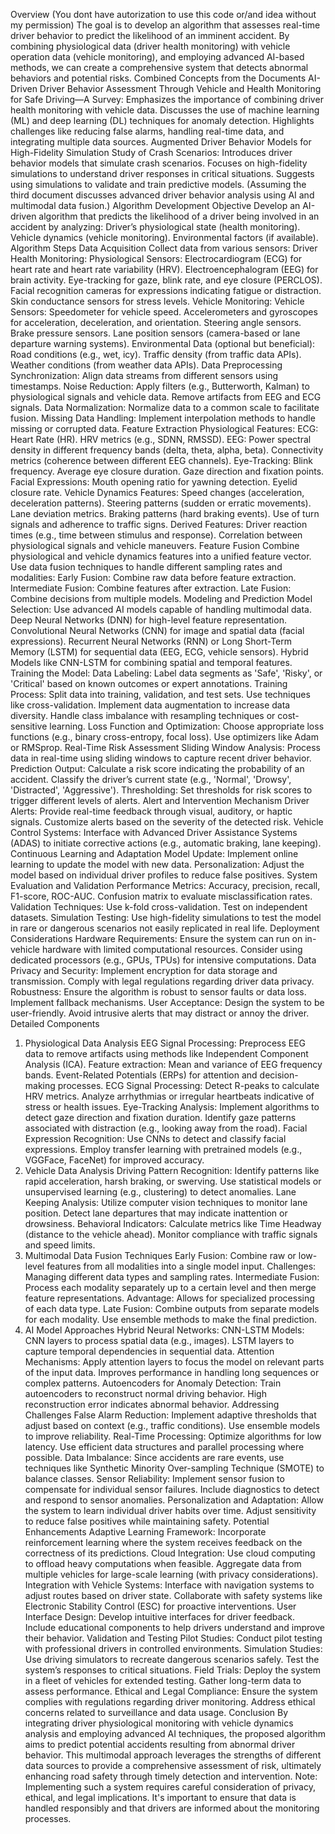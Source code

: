 Overview (You dont have autorization to use this code or/and idea without my permission)
The goal is to develop an algorithm that assesses real-time driver behavior to predict the likelihood of an imminent accident. By combining physiological data (driver health monitoring) with vehicle operation data (vehicle monitoring), and employing advanced AI-based methods, we can create a comprehensive system that detects abnormal behaviors and potential risks.
Combined Concepts from the Documents
AI-Driven Driver Behavior Assessment Through Vehicle and Health Monitoring for Safe Driving—A Survey:
Emphasizes the importance of combining driver health monitoring with vehicle data.
Discusses the use of machine learning (ML) and deep learning (DL) techniques for anomaly detection.
Highlights challenges like reducing false alarms, handling real-time data, and integrating multiple data sources.
Augmented Driver Behavior Models for High-Fidelity Simulation Study of Crash Scenarios:
Introduces driver behavior models that simulate crash scenarios.
Focuses on high-fidelity simulations to understand driver responses in critical situations.
Suggests using simulations to validate and train predictive models.
(Assuming the third document discusses advanced driver behavior analysis using AI and multimodal data fusion.)
Algorithm Development
Objective
Develop an AI-driven algorithm that predicts the likelihood of a driver being involved in an accident by analyzing:
Driver’s physiological state (health monitoring).
Vehicle dynamics (vehicle monitoring).
Environmental factors (if available).
Algorithm Steps
Data Acquisition
Collect data from various sensors:
Driver Health Monitoring:
Physiological Sensors:
Electrocardiogram (ECG) for heart rate and heart rate variability (HRV).
Electroencephalogram (EEG) for brain activity.
Eye-tracking for gaze, blink rate, and eye closure (PERCLOS).
Facial recognition cameras for expressions indicating fatigue or distraction.
Skin conductance sensors for stress levels.
Vehicle Monitoring:
Vehicle Sensors:
Speedometer for vehicle speed.
Accelerometers and gyroscopes for acceleration, deceleration, and orientation.
Steering angle sensors.
Brake pressure sensors.
Lane position sensors (camera-based or lane departure warning systems).
Environmental Data (optional but beneficial):
Road conditions (e.g., wet, icy).
Traffic density (from traffic data APIs).
Weather conditions (from weather data APIs).
Data Preprocessing
Synchronization:
Align data streams from different sensors using timestamps.
Noise Reduction:
Apply filters (e.g., Butterworth, Kalman) to physiological signals and vehicle data.
Remove artifacts from EEG and ECG signals.
Data Normalization:
Normalize data to a common scale to facilitate fusion.
Missing Data Handling:
Implement interpolation methods to handle missing or corrupted data.
Feature Extraction
Physiological Features:
ECG:
Heart Rate (HR).
HRV metrics (e.g., SDNN, RMSSD).
EEG:
Power spectral density in different frequency bands (delta, theta, alpha, beta).
Connectivity metrics (coherence between different EEG channels).
Eye-Tracking:
Blink frequency.
Average eye closure duration.
Gaze direction and fixation points.
Facial Expressions:
Mouth opening ratio for yawning detection.
Eyelid closure rate.
Vehicle Dynamics Features:
Speed changes (acceleration, deceleration patterns).
Steering patterns (sudden or erratic movements).
Lane deviation metrics.
Braking patterns (hard braking events).
Use of turn signals and adherence to traffic signs.
Derived Features:
Driver reaction times (e.g., time between stimulus and response).
Correlation between physiological signals and vehicle maneuvers.
Feature Fusion
Combine physiological and vehicle dynamics features into a unified feature vector.
Use data fusion techniques to handle different sampling rates and modalities:
Early Fusion: Combine raw data before feature extraction.
Intermediate Fusion: Combine features after extraction.
Late Fusion: Combine decisions from multiple models.
Modeling and Prediction
Model Selection:
Use advanced AI models capable of handling multimodal data.
Deep Neural Networks (DNN) for high-level feature representation.
Convolutional Neural Networks (CNN) for image and spatial data (facial expressions).
Recurrent Neural Networks (RNN) or Long Short-Term Memory (LSTM) for sequential data (EEG, ECG, vehicle sensors).
Hybrid Models like CNN-LSTM for combining spatial and temporal features.
Training the Model:
Data Labeling:
Label data segments as 'Safe', 'Risky', or 'Critical' based on known outcomes or expert annotations.
Training Process:
Split data into training, validation, and test sets.
Use techniques like cross-validation.
Implement data augmentation to increase data diversity.
Handle class imbalance with resampling techniques or cost-sensitive learning.
Loss Function and Optimization:
Choose appropriate loss functions (e.g., binary cross-entropy, focal loss).
Use optimizers like Adam or RMSprop.
Real-Time Risk Assessment
Sliding Window Analysis:
Process data in real-time using sliding windows to capture recent driver behavior.
Prediction Output:
Calculate a risk score indicating the probability of an accident.
Classify the driver’s current state (e.g., 'Normal', 'Drowsy', 'Distracted', 'Aggressive').
Thresholding:
Set thresholds for risk scores to trigger different levels of alerts.
Alert and Intervention Mechanism
Driver Alerts:
Provide real-time feedback through visual, auditory, or haptic signals.
Customize alerts based on the severity of the detected risk.
Vehicle Control Systems:
Interface with Advanced Driver Assistance Systems (ADAS) to initiate corrective actions (e.g., automatic braking, lane keeping).
Continuous Learning and Adaptation
Model Update:
Implement online learning to update the model with new data.
Personalization:
Adjust the model based on individual driver profiles to reduce false positives.
System Evaluation and Validation
Performance Metrics:
Accuracy, precision, recall, F1-score, ROC-AUC.
Confusion matrix to evaluate misclassification rates.
Validation Techniques:
Use k-fold cross-validation.
Test on independent datasets.
Simulation Testing:
Use high-fidelity simulations to test the model in rare or dangerous scenarios not easily replicated in real life.
Deployment Considerations
Hardware Requirements:
Ensure the system can run on in-vehicle hardware with limited computational resources.
Consider using dedicated processors (e.g., GPUs, TPUs) for intensive computations.
Data Privacy and Security:
Implement encryption for data storage and transmission.
Comply with legal regulations regarding driver data privacy.
Robustness:
Ensure the algorithm is robust to sensor faults or data loss.
Implement fallback mechanisms.
User Acceptance:
Design the system to be user-friendly.
Avoid intrusive alerts that may distract or annoy the driver.
Detailed Components
1. Physiological Data Analysis
EEG Signal Processing:
Preprocess EEG data to remove artifacts using methods like Independent Component Analysis (ICA).
Feature extraction:
Mean and variance of EEG frequency bands.
Event-Related Potentials (ERPs) for attention and decision-making processes.
ECG Signal Processing:
Detect R-peaks to calculate HRV metrics.
Analyze arrhythmias or irregular heartbeats indicative of stress or health issues.
Eye-Tracking Analysis:
Implement algorithms to detect gaze direction and fixation duration.
Identify gaze patterns associated with distraction (e.g., looking away from the road).
Facial Expression Recognition:
Use CNNs to detect and classify facial expressions.
Employ transfer learning with pretrained models (e.g., VGGFace, FaceNet) for improved accuracy.
2. Vehicle Data Analysis
Driving Pattern Recognition:
Identify patterns like rapid acceleration, harsh braking, or swerving.
Use statistical models or unsupervised learning (e.g., clustering) to detect anomalies.
Lane Keeping Analysis:
Utilize computer vision techniques to monitor lane position.
Detect lane departures that may indicate inattention or drowsiness.
Behavioral Indicators:
Calculate metrics like Time Headway (distance to the vehicle ahead).
Monitor compliance with traffic signals and speed limits.
3. Multimodal Data Fusion Techniques
Early Fusion:
Combine raw or low-level features from all modalities into a single model input.
Challenges:
Managing different data types and sampling rates.
Intermediate Fusion:
Process each modality separately up to a certain level and then merge feature representations.
Advantage:
Allows for specialized processing of each data type.
Late Fusion:
Combine outputs from separate models for each modality.
Use ensemble methods to make the final prediction.
4. AI Model Approaches
Hybrid Neural Networks:
CNN-LSTM Models:
CNN layers to process spatial data (e.g., images).
LSTM layers to capture temporal dependencies in sequential data.
Attention Mechanisms:
Apply attention layers to focus the model on relevant parts of the input data.
Improves performance in handling long sequences or complex patterns.
Autoencoders for Anomaly Detection:
Train autoencoders to reconstruct normal driving behavior.
High reconstruction error indicates abnormal behavior.
Addressing Challenges
False Alarm Reduction:
Implement adaptive thresholds that adjust based on context (e.g., traffic conditions).
Use ensemble models to improve reliability.
Real-Time Processing:
Optimize algorithms for low latency.
Use efficient data structures and parallel processing where possible.
Data Imbalance:
Since accidents are rare events, use techniques like Synthetic Minority Over-sampling Technique (SMOTE) to balance classes.
Sensor Reliability:
Implement sensor fusion to compensate for individual sensor failures.
Include diagnostics to detect and respond to sensor anomalies.
Personalization and Adaptation:
Allow the system to learn individual driver habits over time.
Adjust sensitivity to reduce false positives while maintaining safety.
Potential Enhancements
Adaptive Learning Framework:
Incorporate reinforcement learning where the system receives feedback on the correctness of its predictions.
Cloud Integration:
Use cloud computing to offload heavy computations when feasible.
Aggregate data from multiple vehicles for large-scale learning (with privacy considerations).
Integration with Vehicle Systems:
Interface with navigation systems to adjust routes based on driver state.
Collaborate with safety systems like Electronic Stability Control (ESC) for proactive interventions.
User Interface Design:
Develop intuitive interfaces for driver feedback.
Include educational components to help drivers understand and improve their behavior.
Validation and Testing
Pilot Studies:
Conduct pilot testing with professional drivers in controlled environments.
Simulation Studies:
Use driving simulators to recreate dangerous scenarios safely.
Test the system’s responses to critical situations.
Field Trials:
Deploy the system in a fleet of vehicles for extended testing.
Gather long-term data to assess performance.
Ethical and Legal Compliance:
Ensure the system complies with regulations regarding driver monitoring.
Address ethical concerns related to surveillance and data usage.
Conclusion
By integrating driver physiological monitoring with vehicle dynamics analysis and employing advanced AI techniques, the proposed algorithm aims to predict potential accidents resulting from abnormal driver behavior. This multimodal approach leverages the strengths of different data sources to provide a comprehensive assessment of risk, ultimately enhancing road safety through timely detection and intervention.
Note: Implementing such a system requires careful consideration of privacy, ethical, and legal implications. It's important to ensure that data is handled responsibly and that drivers are informed about the monitoring processes.

